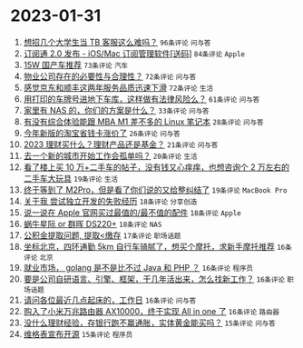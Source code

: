 # 2023-01-31

1. [想招几个大学生当 TB 客服这么难吗？](https://www.v2ex.com/t/911967) `96条评论` `问与答`
1. [订阅通 2.0 发布 - iOS/Mac 订阅管理软件[送码]](https://www.v2ex.com/t/911840) `84条评论` `Apple`
1. [15W 国产车推荐](https://www.v2ex.com/t/911893) `73条评论` `汽车`
1. [物业公司存在的必要性与合理性？](https://www.v2ex.com/t/911891) `72条评论` `问与答`
1. [感觉京东和顺丰这两年服务品质迅速下滑](https://www.v2ex.com/t/911831) `72条评论` `生活`
1. [用打印的车牌号进地下车库，这样做有法律风险么？](https://www.v2ex.com/t/911876) `61条评论` `问与答`
1. [家里有 NAS 的，你们的方案是什么？](https://www.v2ex.com/t/911943) `33条评论` `问与答`
1. [有没有综合体验能跟 MBA M1 差不多的 Linux 笔记本](https://www.v2ex.com/t/911901) `28条评论` `问与答`
1. [今年新版的淘宝省钱卡涨价了](https://www.v2ex.com/t/911829) `26条评论` `问与答`
1. [2023 理财买什么？理财产品还是基金？](https://www.v2ex.com/t/911848) `21条评论` `问与答`
1. [去一个新的城市开始工作会孤单吗？](https://www.v2ex.com/t/911912) `20条评论` `生活`
1. [看了楼上买 10 万+二手车的帖子，没有钱又心痒痒，也想咨询个 2 万左右的二手车大玩具](https://www.v2ex.com/t/911863) `19条评论` `生活`
1. [终于等到了 M2Pro，但是看了你们说的又给整纠结了](https://www.v2ex.com/t/911851) `19条评论` `MacBook Pro`
1. [关于我 尝试独立开发的失败经历](https://www.v2ex.com/t/911924) `18条评论` `分享创造`
1. [说一说在 Apple 官网买过最值的/最不值的配件](https://www.v2ex.com/t/911922) `18条评论` `Apple`
1. [蜗牛星际 or 群晖 DS220+](https://www.v2ex.com/t/911847) `18条评论` `NAS`
1. [公积金提取问题, 提取<缴存](https://www.v2ex.com/t/911926) `17条评论` `职场话题`
1. [坐标北京，四环通勤 5km 自行车骑腻了，想买个摩托，求新手摩托推荐](https://www.v2ex.com/t/911968) `16条评论` `北京`
1. [就业市场， golang 是不是比不过 Java 和 PHP ？](https://www.v2ex.com/t/911933) `16条评论` `程序员`
1. [要是公司自研语言、引擎、框架，干几年活出来，怎么找新工作？](https://www.v2ex.com/t/911903) `16条评论` `职场话题`
1. [请问各位最近几点起床的，工作日](https://www.v2ex.com/t/911864) `16条评论` `问与答`
1. [购入了小米万兆路由器 AX10000，终于实现 All in one 了](https://www.v2ex.com/t/911860) `16条评论` `路由器`
1. [没什么理财经验，存银行跑不赢通胀，实体黄金能买吗？](https://www.v2ex.com/t/911919) `15条评论` `问与答`
1. [维格表宣布开源](https://www.v2ex.com/t/911910) `15条评论` `程序员`
